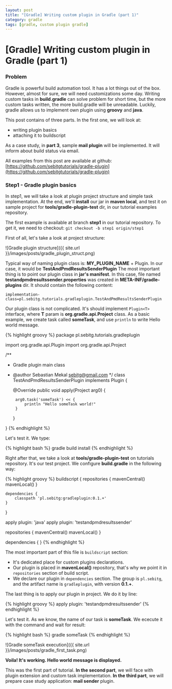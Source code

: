 ```yaml
---
layout: post
title: "[Gradle] Writing custom plugin in Gradle (part 1)"
category: gradle
tags: [gradle, custom plugin gradle]
---
```

# [Gradle] Writing custom plugin in Gradle (part 1) #


### Problem ###
Gradle is powerful build automation tool. It has a lot things out of the box. However, almost for sure, we will need customizations some day. Writing custom tasks in **build.gradle** can solve problem for short time, but the more custom tasks written, the more build.gradle will be unreadable. Luckily, gradle allows us to implement own plugin using **groovy** and **java**.

This post contains of three parts. In the first one, we will look at:

* writing plugin basics
* attaching it to buildscript

As a case study, in **part 3**, sample **mail plugin** will be implemented. It will inform about build status via email.

All examples from this post are available at github:
[https://github.com/sebitgtutorials/gradle-plugin](https://github.com/sebitgtutorials/gradle-plugin)


### Step1 - Gradle plugin basics ###
In step1, we will take a look at plugin project structure and simple task implementation. At the end, we'll **install** our jar in **maven local**, and test it on sample project for **tools/gradle-plugin-test** dir, in our tutorial examples repository.

The first example is available at branch **step1** in our tutorial repository. To get it, we need to checkout:
```git checkout -b step1 origin/step1```

First of all, let's take a look at project structure:

![Gradle plugin structure]({{ site.url }}/images/posts/gradle_plugin_struct.png)

Typical way of naming plugin class is: **MY_PLUGIN_NAME** + Plugin. In our case, it would be **TestAndPmdResultsSenderPlugin**
The most important thing is to point our plugin class in **jar's manifest**. In this case, file named **testandpmdresultssender.properties** was created in **META-INF/gradle-plugins** dir. It should contain the following content:

```implementation-class=pl.sebitg.tutorials.gradleplugin.TestAndPmdResultsSenderPlugin```

Our plugin class is not complicated. It's should implement `Plugin<T>` interface, where **T** param is **org.gradle.api.Project** class. As a basic example, we create task called **someTask**, and use `println` to write Hello world message.

{% highlight groovy %}
package pl.sebitg.tutorials.gradleplugin

import org.gradle.api.Plugin
import org.gradle.api.Project

/**
 * Gradle plugin main class
 * @author Sebastian Mekal <sebitg@gmail.com>
 */
class TestAndPmdResultsSenderPlugin implements Plugin<Project> {

	@Override
	public void apply(Project arg0) {
		
		arg0.task('someTask') << {
			println "Hello someTask world!"
		}
		
	}

}
{% endhighlight %}

Let's test it. We type:

{% highlight bash %}
gradle build install
{% endhighlight %}


Right after that, we take a look at **tools/gradle-plugin-test** on tutorials repository. It's our test project. We configure **build.gradle** in the following way:

{% highlight groovy %}
buildscript {
    repositories {
	mavenCentral()
	mavenLocal()
    }

    dependencies {
        classpath 'pl.sebitg:gradleplugin:0.1.+'
    }
}

apply plugin: 'java'
apply plugin: 'testandpmdresultssender'

repositories {
    mavenCentral()
    mavenLocal()
}

dependencies {
}
{% endhighlight %}

The most important part of this file is `buildscript` section:

* It's dedicated place for custom plugins declarations. 
* Our plugin is placed in **mavenLocal()** repository, that's why we point it in `repositories` section of build script.
* We declare our plugin in `dependencies` section. The group is `pl.sebitg`, and the artifact name is `gradleplugin`, with version **0.1.+**.

The last thing is to apply our plugin in project. We do it by line:

{% highlight groovy %}
apply plugin: 'testandpmdresultssender'
{% endhighlight %}

Let's test it. As we know, the name of our task is **someTask**. We ececute it with the command and wait for result:

{% highlight bash %}
gradle someTask
{% endhighlight %}

![Gradle someTask execution]({{ site.url }}/images/posts/gradle_first_task.png)

**Voila! It's working. Hello world message is displayed.**

This was the first part of tutorial. **In the second part**, we will face with plugin extension and custom task implementation. **In the third part**, we will prepare case study application: **mail sender** plugin.